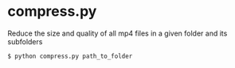 # compress.py

Reduce the size and quality of all mp4 files in a given folder and its subfolders

```shell
$ python compress.py path_to_folder
```
